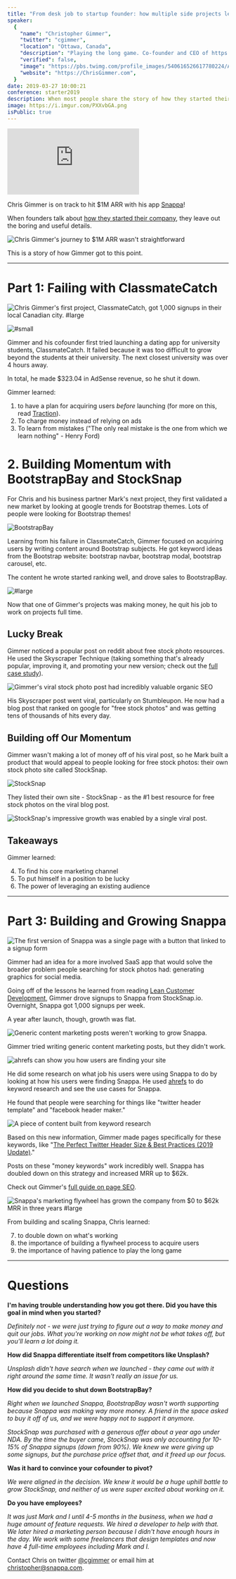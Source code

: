 ```yaml
---
title: "From desk job to startup founder: how multiple side projects lead to a $60k mrr saas business."
speaker:
  {
    "name": "Christopher Gimmer",
    "twitter": "cgimmer",
    "location": "Ottawa, Canada",
    "description": "Playing the long game. Co-founder and CEO of https://t.co/veNdpHCG5r.",
    "verified": false,
    "image": "https://pbs.twimg.com/profile_images/540616526617780224/AhY-w25B.jpeg",
    "website": "https://ChrisGimmer.com",
  }
date: 2019-03-27 10:00:21
conference: starter2019
description: When most people share the story of how they started their company, they tend to leave out all the things that happened behind the scenes that contributed to their startup taking off. In this talk, Christopher shares how multiple side projects and years of dabbling helped him launch a $60k MRR SaaS business.
image: https://i.imgur.com/PXXvbGA.png
isPublic: true
---
```


<div class="iframe-wrapper"><iframe class="responsive-iframe" src="https://www.facebook.com/plugins/video.php?href=https%3A%2F%2Fwww.facebook.com%2Fcgenco%2Fvideos%2F10156557213289221%2F&show_text=0&width=560" scrolling="no" frameborder="0" allowTransparency="true" allowFullScreen="true" ></iframe></div>

Chris Gimmer is on track to hit \$1M ARR with his app [Snappa](https://snappa.com/)!

When founders talk about [how they started their company](https://www.trevormckendrick.com/why-you-should-ignore-every-founders-story-about-how-they-started-their-company/), they leave out the boring and useful details.

![Chris Gimmer's journey to $1M ARR wasn't straightforward](https://i.imgur.com/cHv8lF2.png)

This is a story of how Gimmer got to this point.

---

# Part 1: Failing with ClassmateCatch

![Chris Gimmer's first project, ClassmateCatch, got 1,000 signups in their local Canadian city. #large](https://i.imgur.com/yyTukT5.png)

![#small](https://i.imgur.com/zssnwXZ.jpg)

Gimmer and his cofounder first tried launching a dating app for university students, ClassmateCatch. It failed because it was too difficult to grow beyond the students at their university. The next closest university was over 4 hours away.

In total, he made \$323.04 in AdSense revenue, so he shut it down.

Gimmer learned:

1. to have a plan for acquiring users _before_ launching (for more on this, read [Traction](https://amzn.to/2WtKKwO)).
2. To charge money instead of relying on ads
3. To learn from mistakes ("The only real mistake is the one from which we learn nothing" - Henry Ford)

# 2. Building Momentum with BootstrapBay and StockSnap

For Chris and his business partner Mark's next project, they first validated a new market by looking at google trends for Bootstrap themes. Lots of people were looking for Bootstrap themes!

![BootstrapBay](https://i.imgur.com/1SpBfBO.jpg)

Learning from his failure in ClassmateCatch, Gimmer focused on acquiring users by writing content around Bootstrap subjects. He got keyword ideas from the Bootstrap website: bootstrap navbar, bootstrap modal, bootstrap carousel, etc.

The content he wrote started ranking well, and drove sales to BootstrapBay.

![#large](https://i.imgur.com/BoPhl9E.png)

Now that one of Gimmer's projects was making money, he quit his job to work on projects full time.

## Lucky Break

Gimmer noticed a popular post on reddit about free stock photo resources. He used the Skyscraper Technique (taking something that's already popular, improving it, and promoting your new version; check out the [full case study](https://backlinko.com/viral-marketing)).

![Gimmer's viral stock photo post had incredibly valuable organic SEO](https://i.imgur.com/NmdyKP0.png)

His Skyscraper post went viral, particularly on Stumbleupon. He now had a blog post that ranked on google for "free stock photos" and was getting tens of thousands of hits every day.

## Building off Our Momentum

Gimmer wasn't making a lot of money off of his viral post, so he Mark built a product that would appeal to people looking for free stock photos: their own stock photo site called StockSnap.

![StockSnap](https://i.imgur.com/15ocyZE.png)

They listed their own site - StockSnap - as the #1 best resource for free stock photos on the viral blog post.

![StockSnap's impressive growth was enabled by a single viral post.](https://i.imgur.com/3VRSQe3.png)

## Takeaways

Gimmer learned:

4. To find his core marketing channel
5. To put himself in a position to be lucky
6. The power of leveraging an existing audience

---

# Part 3: Building and Growing Snappa

![The first version of Snappa was a single page with a button that linked to a signup form](https://i.imgur.com/LtJT42e.jpg)

Gimmer had an idea for a more involved SaaS app that would solve the broader problem people searching for stock photos had: generating graphics for social media.

Going off of the lessons he learned from reading [Lean Customer Development](https://amzn.to/2U0wAGT), Gimmer drove signups to Snappa from StockSnap.io. Overnight, Snappa got 1,000 signups per week.

A year after launch, though, growth was flat.

![Generic content marketing posts weren't working to grow Snappa.](https://i.imgur.com/GkYXxFO.jpg)

Gimmer tried writing generic content marketing posts, but they didn't work.

![ahrefs can show you how users are finding your site](https://i.imgur.com/QxzSQoz.jpg)

He did some research on what job his users were using Snappa to do by looking at how his users were finding Snappa. He used [ahrefs](https://ahrefs.com) to do keyword research and see the use cases for Snappa.

He found that people were searching for things like "twitter header template" and "facebook header maker."

![A piece of content built from keyword research](https://i.imgur.com/CU7Bxbk.png)

Based on this new information, Gimmer made pages specifically for these keywords, like "[The Perfect Twitter Header Size & Best Practices (2019 Update)](https://i.imgur.com/CU7Bxbk.png)."

Posts on these "money keywords" work incredibly well. Snappa has doubled down on this strategy and increased MRR up to \$62k.

Check out Gimmer's [full guide on page SEO](https://backlinko.com/on-page-seo).

![Snappa's marketing flywheel has grown the company from $0 to $62k MRR in three years #large](https://i.imgur.com/XZNdenl.png)

From building and scaling Snappa, Chris learned:

7. to double down on what's working
8. the importance of building a flywheel process to acquire users
9. the importance of having patience to play the long game

---

# Questions

**I'm having trouble understanding how you got there. Did you have this goal in mind when you started?**

_Definitely not - we were just trying to figure out a way to make money and quit our jobs. What you're working on now might not be what takes off, but you'll learn a lot doing it._

**How did Snappa differentiate itself from competitors like Unsplash?**

_Unsplash didn't have search when we launched - they came out with it right around the same time. It wasn't really an issue for us._

**How did you decide to shut down BootstrapBay?**

_Right when we launched Snappa, BootstrapBay wasn't worth supporting because Snappa was making way more money. A friend in the space asked to buy it off of us, and we were happy not to support it anymore._

_StockSnap was purchased with a generous offer about a year ago under NDA. By the time the buyer came, StockSnap was only accounting for 10-15% of Snappa signups (down from 90%). We knew we were giving up some signups, but the purchase price offset that, and it freed up our focus._

**Was it hard to convince your cofounder to pivot?**

_We were aligned in the decision. We knew it would be a huge uphill battle to grow StockSnap, and neither of us were super excited about working on it._

<!-- **something about propritary software?** -->

**Do you have employees?**

_It was just Mark and I until 4-5 months in the business, when we had a huge amount of feature requests. We hired a developer to help with that. We later hired a marketing person because I didn't have enough hours in the day. We work with some freelancers that design templates and now have 4 full-time employees including Mark and I._

<!-- forecasting enough money -->

Contact Chris on twitter [@cgimmer](https://twitter.com/cgimmer) or email him at [christopher@snappa.com](mailto:christopher@snappa.com).
